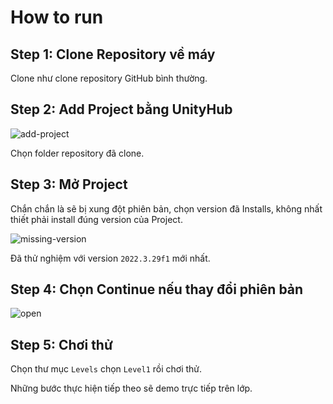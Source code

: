 # How to run

## Step 1: Clone Repository về máy

Clone như clone repository GitHub bình thường.

## Step 2: Add Project bằng UnityHub

![add-project](https://github.com/minh711/demo-20240520/assets/109033167/df3fa0cf-8985-4081-a4a3-edc8f91f218f)


Chọn folder repository đã clone.

## Step 3: Mở Project

Chắn chắn là sẽ bị xung đột phiên bản, chọn version đã Installs, không nhất thiết phải install đúng version của Project.

![missing-version](https://github.com/minh711/demo-20240520/assets/109033167/6ec8fe96-24d9-4ee9-b1d1-b0be16f01a63)

Đã thử nghiệm với version `2022.3.29f1` mới nhất.

## Step 4: Chọn Continue nếu thay đổi phiên bản

![open](https://github.com/minh711/demo-20240520/assets/109033167/154cc52b-9021-47bc-b3b8-e738b9fc3b60)

## Step 5: Chơi thử

Chọn thư mục `Levels` chọn `Level1` rồi chơi thử.

Những bước thực hiện tiếp theo sẽ demo trực tiếp trên lớp.
